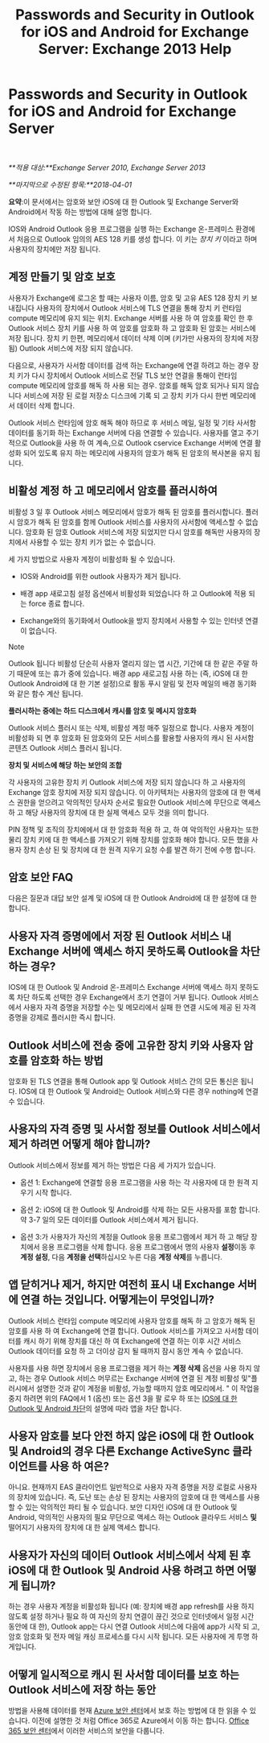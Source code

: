 ﻿---
title: 'Passwords and Security in Outlook for iOS and Android for Exchange Server: Exchange 2013 Help'
TOCTitle: Passwords and Security in Outlook for iOS and Android for Exchange Server
ms:assetid: e5565beb-7ef3-47c4-8daf-6d8f1d22dceb
ms:mtpsurl: https://technet.microsoft.com/ko-kr/library/Mt465750(v=EXCHG.150)
ms:contentKeyID: 70076242
ms.date: 05/22/2018
mtps_version: v=EXCHG.150
ms.translationtype: MT
---

# Passwords and Security in Outlook for iOS and Android for Exchange Server

 

_**적용 대상:**Exchange Server 2010, Exchange Server 2013_

_**마지막으로 수정된 항목:**2018-04-01_

**요약**:이 문서에서는 암호와 보안 iOS에 대 한 Outlook 및 Exchange Server와 Android에서 작동 하는 방법에 대해 설명 합니다.

IOS와 Android Outlook 응용 프로그램을 실행 하는 Exchange 온-프레미스 환경에서 처음으로 Outlook 임의의 AES 128 키를 생성 합니다. 이 키는 *장치 키* 이라고 하며 사용자의 장치에만 저장 됩니다.

## 계정 만들기 및 암호 보호

사용자가 Exchange에 로그온 할 때는 사용자 이름, 암호 및 고유 AES 128 장치 키 보내집니다 사용자의 장치에서 Outlook 서비스에 TLS 연결을 통해 장치 키 런타임 compute 메모리에 유지 되는 위치. Exchange 서버를 사용 하 여 암호를 확인 한 후 Outlook 서비스 장치 키를 사용 하 여 암호를 암호화 하 고 암호화 된 암호는 서비스에 저장 됩니다. 장치 키 한편, 메모리에서 데이터 삭제 이며 (키가만 사용자의 장치에 저장 됨) Outlook 서비스에 저장 되지 않습니다.

다음으로, 사용자가 사서함 데이터를 검색 하는 Exchange에 연결 하려고 하는 경우 장치 키가 다시 장치에서 Outlook 서비스로 전달 TLS 보안 연결을 통해이 런타임 compute 메모리에 암호를 해독 하 사용 되는 경우. 암호를 해독 암호 되거나 되지 않습니다 서비스에 저장 된 로컬 저장소 디스크에 기록 되 고 장치 키가 다시 한번 메모리에서 데이터 삭제 합니다.

Outlook 서비스 런타임에 암호 해독 해야 하므로 후 서비스 메일, 일정 및 기타 사서함 데이터를 동기화 하는 Exchange 서버에 다음 연결할 수 있습니다. 사용자를 열고 주기적으로 Outlook을 사용 하 여 계속,으로 Outlook cservice Exchange 서버에 연결 활성화 되어 있도록 유지 하는 메모리에 사용자의 암호가 해독 된 암호의 복사본을 유지 됩니다.

## 비활성 계정 하 고 메모리에서 암호를 플러시하여

비활성 3 일 후 Outlook 서비스 메모리에서 암호가 해독 된 암호를 플러시합니다. 플러시 암호가 해독 된 암호를 함께 Outlook 서비스를 사용자의 사서함에 액세스할 수 없습니다. 암호화 된 암호 Outlook 서비스에 저장 되었지만 다시 암호를 해독만 사용자의 장치에서 사용할 수 있는 장치 키가 없는 수 없습니다.

세 가지 방법으로 사용자 계정이 비활성화 될 수 있습니다.

  - IOS와 Android를 위한 outlook 사용자가 제거 됩니다.

  - 배경 app 새로고침 설정 옵션에서 비활성화 되었습니다 하 고 Outlook에 적용 되는 force 종료 합니다.

  - Exchange와의 동기화에서 Outlook을 방지 장치에서 사용할 수 있는 인터넷 연결이 없습니다.


> [!NOTE]
> Outlook 됩니다 비활성 단순히 사용자 열리지 않는 앱 시간, 기간에 대 한 같은 주말 하기 때문에 또는 휴가 중에 있습니다. 배경 app 새로고침 사용 하는 (즉, iOS에 대 한 Outlook Android에 대 한 기본 설정)으로 활동 푸시 알림 및 전자 메일의 배경 동기화와 같은 함수 계산 됩니다.



**플러시하는 중에는 하드 디스크에서 캐시를 암호 및 메시지 암호화**

Outlook 서비스 플러시 또는 삭제, 비활성 계정 매주 일정으로 합니다. 사용자 계정이 비활성화 되 면 후 암호화 된 암호와의 모든 서비스를 활용할 사용자의 캐시 된 사서함 콘텐츠 Outlook 서비스 플러시 됩니다.

**장치 및 서비스에 해당 하는 보안의 조합**

각 사용자의 고유한 장치 키 Outlook 서비스에 저장 되지 않습니다 하 고 사용자의 Exchange 암호 장치에 저장 되지 않습니다. 이 아키텍처는 사용자의 암호에 대 한 액세스 권한을 얻으려고 악의적인 당사자 순서로 필요한 Outlook 서비스에 무단으로 액세스 하 고 해당 사용자의 장치에 대 한 실제 액세스 모두 것을 의미 합니다.

PIN 정책 및 조직의 장치에에서 대 한 암호화 적용 하 고, 하 여 악의적인 사용자는 또한 물리 장치 키에 대 한 액세스를 가져오기 위해 장치를 암호화 해야 합니다. 모든 했을 사용자 장치 손상 된 및 장치에 대 한 원격 지우기 요청 수를 발견 하기 전에 수행 합니다.

## 암호 보안 FAQ

다음은 질문과 대답 보안 설계 및 iOS에 대 한 Outlook Android에 대 한 설정에 대 한 합니다.

## 사용자 자격 증명에에서 저장 된 Outlook 서비스 내 Exchange 서버에 액세스 하지 못하도록 Outlook을 차단 하는 경우?

IOS에 대 한 Outlook 및 Android 온-프레미스 Exchange 서버에 액세스 하지 못하도록 차단 하도록 선택한 경우 Exchange에서 초기 연결이 거부 됩니다. Outlook 서비스에서 사용자 자격 증명을 저장할 수는 및 메모리에서 실패 한 연결 시도에 제공 된 자격 증명을 강제로 플러시한 즉시 합니다.

## Outlook 서비스에 전송 중에 고유한 장치 키와 사용자 암호를 암호화 하는 방법

암호화 된 TLS 연결을 통해 Outlook app 및 Outlook 서비스 간의 모든 통신은 됩니다. IOS에 대 한 Outlook 및 Android는 Outlook 서비스와 다른 경우 nothing에 연결 수 있습니다.

## 사용자의 자격 증명 및 사서함 정보를 Outlook 서비스에서 제거 하려면 어떻게 해야 합니까?

Outlook 서비스에서 정보를 제거 하는 방법은 다음 세 가지가 있습니다.

  - 옵션 1: Exchange에 연결할 응용 프로그램을 사용 하는 각 사용자에 대 한 원격 지우기 시작 합니다.

  - 옵션 2: iOS에 대 한 Outlook 및 Android를 삭제 하는 모든 사용자를 포함 합니다. 약 3-7 일의 모든 데이터를 Outlook 서비스에서 제거 됩니다.

  - 옵션 3:가 사용자가 자신의 계정을 Outlook 응용 프로그램에서 제거 하 고 해당 장치에서 응용 프로그램을 삭제 합니다. 응용 프로그램에서 명의 사용자 **설정**이동 후 **계정 설정**, 다음 **계정을 선택**하십시오 누른 다음 **계정 삭제**를 누릅니다.

## 앱 닫히거나 제거, 하지만 여전히 표시 내 Exchange 서버에 연결 하는 것입니다. 어떻게는이 무엇입니까?

Outlook 서비스 런타임 compute 메모리에 사용자 암호를 해독 하 고 암호가 해독 된 암호를 사용 하 여 Exchange에 연결 합니다. Outlook 서비스를 가져오고 사서함 데이터를 캐시 하기 위해 장치를 대신 하 여 Exchange에 연결 하는 이후 시간 서비스 Outlook 데이터를 요청 하 고 더이상 감지 될 때까지 잠시 동안 계속 수 없습니다.

사용자를 사용 하면 장치에서 응용 프로그램을 제거 하는 **계정 삭제** 옵션을 사용 하지 않고, 하는 경우 Outlook 서비스 머무르는 Exchange 서버에 연결 된 계정 비활성 및"플러시에서 설명한 것과 같이 계정을 비활성, 가능할 때까지 암호 메모리에서. " 이 작업을 중지 하려면 위의 FAQ에서 1 (옵션) 또는 옵션 3을 팔 로우 하 또는 [IOS에 대 한 Outlook 및 Android 차단](https://technet.microsoft.com/ko-kr/library/mt759239\(v=exchg.150\))의 설명에 따라 앱을 차단 합니다.

## 사용자 암호를 보다 안전 하지 않은 iOS에 대 한 Outlook 및 Android의 경우 다른 Exchange ActiveSync 클라이언트를 사용 하 여은?

아니요. 현재까지 EAS 클라이언트 일반적으로 사용자 자격 증명을 저장 로컬로 사용자의 장치에 있습니다. 즉, 도난 또는 손상 된 장치는 사용자의 암호에 대 한 액세스를 사용할 수 있는 악의적인 파티 될 수 있습니다. 보안 디자인 iOS에 대 한 Outlook 및 Android, 악의적인 사용자의 필요 무단으로 액세스 하는 Outlook 클라우드 서비스 **및** 떨어지기 사용자의 장치에 대 한 실제 액세스 합니다.

## 사용자가 자신의 데이터 Outlook 서비스에서 삭제 된 후 iOS에 대 한 Outlook 및 Android 사용 하려고 하면 어떻게 됩니까?

하는 경우 사용자 계정을 비활성화 됩니다 (예: 장치에 배경 app refresh를 사용 하지 않도록 설정 하거나 필요 하 여 자신의 장치 연결이 끊긴 것으로 인터넷에서 일정 시간 동안에 대 한), Outlook app는 다시 연결 Outlook 서비스에 다음에 app가 시작 되 고, 암호 암호화 및 전자 메일 캐싱 프로세스를 다시 시작 됩니다. 모든 사용자에 게 투명 하 게입니다.

## 어떻게 일시적으로 캐시 된 사서함 데이터를 보호 하는 Outlook 서비스에 저장 하는 동안

방법을 사용해 데이터를 현재 [Azure 보안 센터](https://azure.microsoft.com/support/trust-center/)에서 보호 하는 방법에 대 한 읽을 수 있습니다. 이전에 설명한 것 처럼 Office 365로 Azure에서 이동 하는 합니다. [Office 365 보안 센터](https://go.microsoft.com/fwlink/p/?linkid=525776)에서 이러한 서비스의 보안을 다룹니다.

